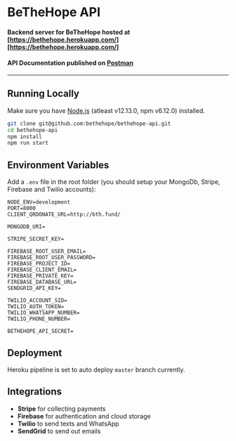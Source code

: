 # BeTheHope API
#### Backend server for BeTheHope hosted at [https://bethehope.herokuapp.com/][https://bethehope.herokuapp.com/]
#### API Documentation published on [Postman][https://documenter.getpostman.com/view/1085264/Szf9W792?version=latest]
---

## Running Locally

Make sure you have [Node.js](http://nodejs.org/) (atleast v12.13.0, npm v6.12.0) installed.

```sh
git clone git@github.com:bethehope/bethehope-api.git
cd bethehope-api
npm install
npm run start
```
[https://bethehope.herokuapp.com/]: https://bethehope.herokuapp.com/ "https://bethehope.herokuapp.com/"

## Environment Variables
Add a `.env` file in the root folder (you should setup your MongoDb, Stripe, Firebase and Twilio accounts):
```
NODE_ENV=development
PORT=8000
CLIENT_QRDONATE_URL=http://bth.fund/

MONGODB_URI=

STRIPE_SECRET_KEY=

FIREBASE_ROOT_USER_EMAIL=
FIREBASE_ROOT_USER_PASSWORD=
FIREBASE_PROJECT_ID=
FIREBASE_CLIENT_EMAIL=
FIREBASE_PRIVATE_KEY=
FIREBASE_DATABASE_URL=
SENDGRID_API_KEY=

TWILIO_ACCOUNT_SID=
TWILIO_AUTH_TOKEN=
TWILIO_WHATSAPP_NUMBER=
TWILIO_PHONE_NUMBER=

BETHEHOPE_API_SECRET=
```

## Deployment
Heroku pipeline is set to auto deploy `master` branch currently.

## Integrations
- **Stripe** for collecting payments
- **Firebase** for authentication and cloud storage
- **Twilio** to send texts and WhatsApp
- **SendGrid** to send out emails



[https://documenter.getpostman.com/view/1085264/Szf9W792?version=latest]: https://documenter.getpostman.com/view/1085264/Szf9W792?version=latest "Postman"
